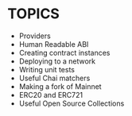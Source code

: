 # TOPICS

- Providers
- Human Readable ABI
- Creating contract instances
- Deploying to a network
- Writing unit tests
- Useful Chai matchers
- Making a fork of Mainnet
- ERC20 and ERC721
- Useful Open Source Collections